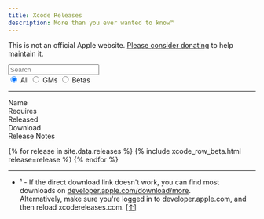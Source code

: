 ```yaml
---
title: Xcode Releases
description: More than you ever wanted to know™
---
```


<script type="text/javascript">
{% include xcodereleases.js %}
</script>

This is not an official Apple website. [Please consider donating](https://paypal.me/XcodeReleases) to help maintain it.

<div id="search-beta">
  <input type="search" id="filter-text" oninput="filter()" placeholder="Search"/>
  <br />
  <div id="release-filter" class="column-wrapper">
  <input type="radio" name="filter-release" id="filter-all" value="" checked  onchange="filter()" />
  <label class="column" for="filter-all">All</label>
  
  <input type="radio" name="filter-release" id="filter-gm" value="gm" onchange="filter()" />
  <label class="column" for="filter-gm">GMs</label>
  
  <input type="radio" name="filter-release" id="filter-beta" value="beta" onchange="filter()" />
  <label class="column" for="filter-beta">Betas</label>
  </div>
</div>

---
  
<div class="column-wrapper">
  <div class="column header">Name</div>
  <div class="column header">Requires</div>
  <div class="column header">Released</div>
  <div class="column header">Download</div>
  <div class="column header">Release Notes</div>
</div>
  
{% for release in site.data.releases %}
  {% include xcode_row_beta.html release=release %}
{% endfor %}

---

<ul>
  <li><a name="fn1"></a>¹ - If the direct download link doesn't work, you can find most downloads on <a href="https://developer.apple.com/download/more">developer.apple.com/download/more</a>.<br />Alternatively, make sure you're logged in to developer.apple.com, and then reload xcodereleases.com. <a href="#ret-fn1">[↑]</a></li>
</ul>
